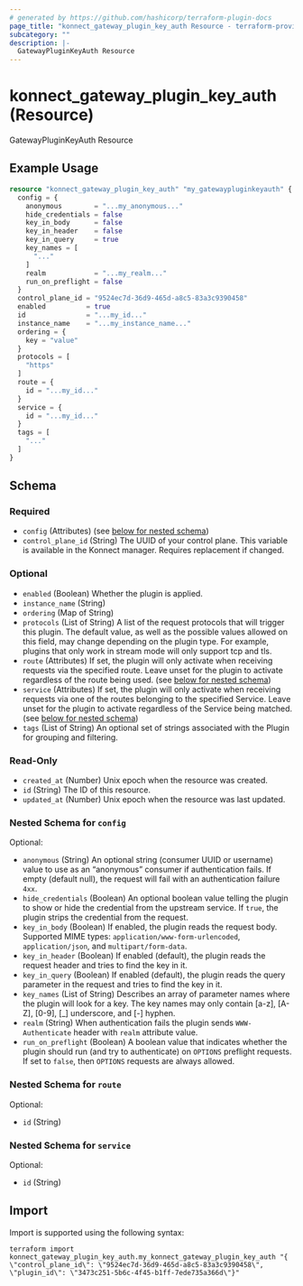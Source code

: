 ```yaml
---
# generated by https://github.com/hashicorp/terraform-plugin-docs
page_title: "konnect_gateway_plugin_key_auth Resource - terraform-provider-konnect"
subcategory: ""
description: |-
  GatewayPluginKeyAuth Resource
---
```


# konnect_gateway_plugin_key_auth (Resource)

GatewayPluginKeyAuth Resource

## Example Usage

```terraform
resource "konnect_gateway_plugin_key_auth" "my_gatewaypluginkeyauth" {
  config = {
    anonymous        = "...my_anonymous..."
    hide_credentials = false
    key_in_body      = false
    key_in_header    = false
    key_in_query     = true
    key_names = [
      "..."
    ]
    realm            = "...my_realm..."
    run_on_preflight = false
  }
  control_plane_id = "9524ec7d-36d9-465d-a8c5-83a3c9390458"
  enabled          = true
  id               = "...my_id..."
  instance_name    = "...my_instance_name..."
  ordering = {
    key = "value"
  }
  protocols = [
    "https"
  ]
  route = {
    id = "...my_id..."
  }
  service = {
    id = "...my_id..."
  }
  tags = [
    "..."
  ]
}
```

<!-- schema generated by tfplugindocs -->
## Schema

### Required

- `config` (Attributes) (see [below for nested schema](#nestedatt--config))
- `control_plane_id` (String) The UUID of your control plane. This variable is available in the Konnect manager. Requires replacement if changed.

### Optional

- `enabled` (Boolean) Whether the plugin is applied.
- `instance_name` (String)
- `ordering` (Map of String)
- `protocols` (List of String) A list of the request protocols that will trigger this plugin. The default value, as well as the possible values allowed on this field, may change depending on the plugin type. For example, plugins that only work in stream mode will only support tcp and tls.
- `route` (Attributes) If set, the plugin will only activate when receiving requests via the specified route. Leave unset for the plugin to activate regardless of the route being used. (see [below for nested schema](#nestedatt--route))
- `service` (Attributes) If set, the plugin will only activate when receiving requests via one of the routes belonging to the specified Service. Leave unset for the plugin to activate regardless of the Service being matched. (see [below for nested schema](#nestedatt--service))
- `tags` (List of String) An optional set of strings associated with the Plugin for grouping and filtering.

### Read-Only

- `created_at` (Number) Unix epoch when the resource was created.
- `id` (String) The ID of this resource.
- `updated_at` (Number) Unix epoch when the resource was last updated.

<a id="nestedatt--config"></a>
### Nested Schema for `config`

Optional:

- `anonymous` (String) An optional string (consumer UUID or username) value to use as an “anonymous” consumer if authentication fails. If empty (default null), the request will fail with an authentication failure `4xx`.
- `hide_credentials` (Boolean) An optional boolean value telling the plugin to show or hide the credential from the upstream service. If `true`, the plugin strips the credential from the request.
- `key_in_body` (Boolean) If enabled, the plugin reads the request body. Supported MIME types: `application/www-form-urlencoded`, `application/json`, and `multipart/form-data`.
- `key_in_header` (Boolean) If enabled (default), the plugin reads the request header and tries to find the key in it.
- `key_in_query` (Boolean) If enabled (default), the plugin reads the query parameter in the request and tries to find the key in it.
- `key_names` (List of String) Describes an array of parameter names where the plugin will look for a key. The key names may only contain [a-z], [A-Z], [0-9], [_] underscore, and [-] hyphen.
- `realm` (String) When authentication fails the plugin sends `WWW-Authenticate` header with `realm` attribute value.
- `run_on_preflight` (Boolean) A boolean value that indicates whether the plugin should run (and try to authenticate) on `OPTIONS` preflight requests. If set to `false`, then `OPTIONS` requests are always allowed.


<a id="nestedatt--route"></a>
### Nested Schema for `route`

Optional:

- `id` (String)


<a id="nestedatt--service"></a>
### Nested Schema for `service`

Optional:

- `id` (String)

## Import

Import is supported using the following syntax:

```shell
terraform import konnect_gateway_plugin_key_auth.my_konnect_gateway_plugin_key_auth "{ \"control_plane_id\": \"9524ec7d-36d9-465d-a8c5-83a3c9390458\",  \"plugin_id\": \"3473c251-5b6c-4f45-b1ff-7ede735a366d\"}"
```
